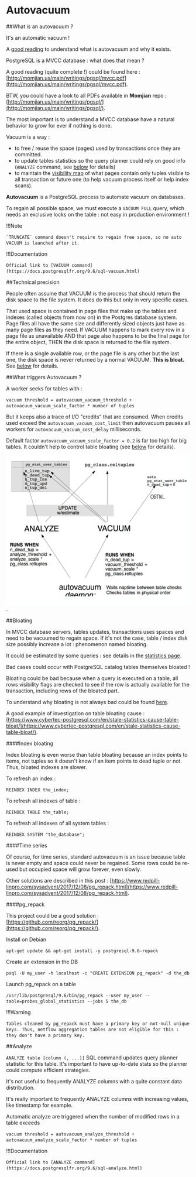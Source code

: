 # Autovacuum

##What is an autovacuum ? 

It's an automatic vacuum !

A [good reading](https://www.citusdata.com/blog/2016/11/04/autovacuum-not-the-enemy/) to understand what is autovacuum and why it exists.

PostgreSQL is a MVCC database : what does that mean ? 

A good reading (quite complete !) could be found here : [http://momjian.us/main/writings/pgsql/mvcc.pdf](http://momjian.us/main/writings/pgsql/mvcc.pdf). 

BTW, you could have a look to all PDFs available in **Momjian** repo : [http://momjian.us/main/writings/pgsql/](http://momjian.us/main/writings/pgsql/).

The most important is to understand a MVCC database have a natural behavior to grow for ever if nothing is done.

Vacuum is a way :

* to free / reuse the space (pages) used by transactions once they are committed.
* to update tables statistics so the query planner could rely on good info (`ANALYZE` command, see [below](/postgresql/autovacuum/#analyze) for details)
* to maintain the [visibility map](https://www.postgresql.org/docs/9.6/static/storage-vm.html) of what pages contain only tuples visible to all transaction or future one (to help vacuum process itself or help index scans).  

**Autovacuum** is a PostgreSQL process to automate vacuum on databases.

To regain all possible space, we must execute a `VACUUM FULL` query, which needs an exclusive locks on the table : not easy in production environment !

!!!Note
    
    `TRUNCATE` command doesn't require to regain free space, so no auto VACUUM is launched after it. 

!!!Documentation

    Official link to [VACUUM command](https://docs.postgresqlfr.org/9.6/sql-vacuum.html)


##Technical precision

People often assume that VACUUM is the process that should return the disk space to the file system. It does do this but only in very specific cases.
 
That used space is contained in page files that make up the tables and indexes (called objects from now on) in the Postgres database system. 
Page files all have the same size and differently sized objects just have as many page files as they need. 
If VACUUM happens to mark every row in a page file as unavailable AND that page also happens to be the final page for the entire object, THEN the disk space is returned to the file system. 

If there is a single available row, or the page file is any other but the last one, the disk space is never returned by a normal VACUUM. 
**This is bloat.** See [below](/postgresql/autovacuum/#bloating) for details. 


##What triggers Autovacuum ?

A worker seeks for tables with :

    vacuum threshold = autovacuum_vacuum_threshold + autovacuum_vacuum_scale_factor * number of tuples

But it keeps also a trace of I/O "credits" that are consumed. When credits used exceed the `autovacuum_vacuum_cost_limit` then autovacuum pauses all workers for `autovacuum_vacuum_cost_delay` milliseconds.

Default factor `autovacuum_vacuum_scale_factor = 0.2` is far too high for big tables. It couldn't help to control table bloating (see [below](/postgresql/autovacuum/#bloating) for details).

![A picture to sump-up](/img/autovacuum-process.png).


##Bloating

In MVCC database servers, tables updates, transactions uses spaces and need to be vacuumed to regain space. If it's not the case, table / index disk size possibly increase a lot : phenomenon named bloating.  

It could be estimated by some queries : see details in the [statistics page](/postgresql/statistics/#tableindex-bloating).

Bad cases could occur with PostgreSQL catalog tables themselves bloated !


Bloating could be bad because when a query is executed on a table, all rows visibility flags are checked to see if the row is actually available for the transaction, including rows of the bloated part. 



To understand why bloating is not always bad could be found [here](https://www.keithf4.com/checking-for-postgresql-bloat/).

A good example of investigation on table bloating cause : [https://www.cybertec-postgresql.com/en/stale-statistics-cause-table-bloat/](https://www.cybertec-postgresql.com/en/stale-statistics-cause-table-bloat/).


####Index bloating

Index bloating is even worse than table bloating because an index points to items, not tuples so it doesn't know if an item points to dead tuple or not. Thus, bloated indexes are slower.

To refresh an index :

    REINDEX INDEX the_index;
    
To refresh all indexes of table :

    REINDEX TABLE the_table;
    
To refresh all indexes of all system tables : 

    REINDEX SYSTEM "the_database";
    
    
####Time series

Of course, for time series, standard autovacuum is an issue because table is never empty and space could never be regained. Some rows could be re-used but occupied space will grow forever, even slowly.

Other solutions are described in this post : [https://www.redpill-linpro.com/sysadvent/2017/12/08/pg_repack.html](https://www.redpill-linpro.com/sysadvent/2017/12/08/pg_repack.html).


####pg_repack

This project could be a good solution : [https://github.com/reorg/pg_repack/](https://github.com/reorg/pg_repack/).

Install on Debian

    apt-get update && apt-get install -y postgresql-9.6-repack

Create an extension in the DB 

    psql -U my_user -h localhost -c "CREATE EXTENSION pg_repack" -d the_db

Launch pg_repack on a table 

    /usr/lib/postgresql/9.6/bin/pg_repack --user my_user --table=probes_global_statistics --jobs 5 the_db

!!!Warning
    
    Tables cleaned by pg_repack must have a primary key or not-null unique keys. Thus, netflow aggregation tables are not eligible for this : they don't have a primary key.

##Analyze

`ANALYZE table [column (, ...)]` SQL command updates query planner statistic for this table. It's important to have up-to-date stats so the planner could compute efficient strategies.

It's not useful to frequently ANALYZE columns with a quite constant data distribution. 

It's really important to frequently ANALYZE columns with increasing values, like timestamp for example.

Automatic analyze are triggered when the number of modified rows in a table exceeds 

    vacuum threshold = autovacuum_analyze_threshold + autovacuum_analyze_scale_factor * number of tuples



!!!Documentation

    Official link to [ANALYZE command](https://docs.postgresqlfr.org/9.6/sql-analyze.html)
    